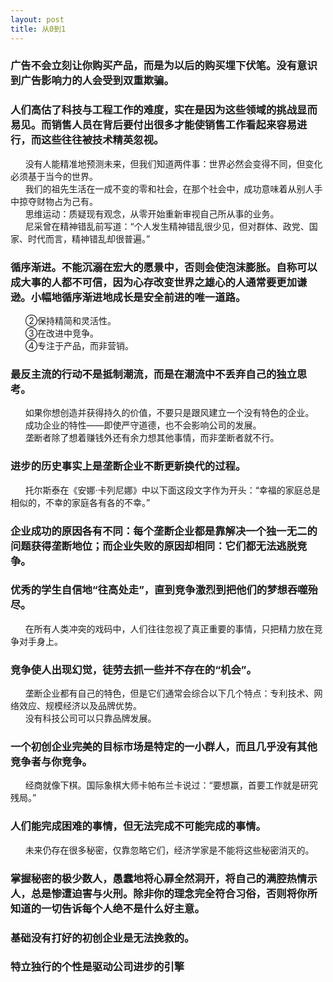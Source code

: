 ```yaml
---
layout: post
title: 从0到1
---
```

### 广告不会立刻让你购买产品，而是为以后的购买埋下伏笔。没有意识到广告影响力的人会受到双重欺骗。               
### 人们高估了科技与工程工作的难度，实在是因为这些领域的挑战显而易见。而销售人员在背后要付出很多才能使销售工作看起来容易进行，而这些往往被技术精英忽视。<!-- more -->                             
&nbsp;&nbsp;&nbsp;&nbsp;&nbsp;&nbsp;没有人能精准地预测未来，但我们知道两件事：世界必然会变得不同，但变化必须基于当今的世界。               
&nbsp;&nbsp;&nbsp;&nbsp;&nbsp;&nbsp;我们的祖先生活在一成不变的零和社会，在那个社会中，成功意味着从别人手中掠夺财物占为己有。               
&nbsp;&nbsp;&nbsp;&nbsp;&nbsp;&nbsp;思维运动：质疑现有观念，从零开始重新审视自己所从事的业务。               
&nbsp;&nbsp;&nbsp;&nbsp;&nbsp;&nbsp;尼采曾在精神错乱前写道：“个人发生精神错乱很少见，但对群体、政党、国家、时代而言，精神错乱却很普遍。”               
### 循序渐进。不能沉溺在宏大的愿景中，否则会使泡沫膨胀。自称可以成大事的人都不可信，因为心存改变世界之雄心的人通常要更加谦逊。小幅地循序渐进地成长是安全前进的唯一道路。               
&nbsp;&nbsp;&nbsp;&nbsp;&nbsp;&nbsp;②保持精简和灵活性。               
&nbsp;&nbsp;&nbsp;&nbsp;&nbsp;&nbsp;③在改进中竞争。               
&nbsp;&nbsp;&nbsp;&nbsp;&nbsp;&nbsp;④专注于产品，而非营销。               
### 最反主流的行动不是抵制潮流，而是在潮流中不丢弃自己的独立思考。               
&nbsp;&nbsp;&nbsp;&nbsp;&nbsp;&nbsp;如果你想创造并获得持久的价值，不要只是跟风建立一个没有特色的企业。               
&nbsp;&nbsp;&nbsp;&nbsp;&nbsp;&nbsp;成功企业的特性——即使严守道德，也不会影响公司的发展。               
&nbsp;&nbsp;&nbsp;&nbsp;&nbsp;&nbsp;垄断者除了想着赚钱外还有余力想其他事情，而非垄断者就不行。               
### 进步的历史事实上是垄断企业不断更新换代的过程。               
&nbsp;&nbsp;&nbsp;&nbsp;&nbsp;&nbsp;托尔斯泰在《安娜·卡列尼娜》中以下面这段文字作为开头：“幸福的家庭总是相似的，不幸的家庭各有各的不幸。”               
### 企业成功的原因各有不同：每个垄断企业都是靠解决一个独一无二的问题获得垄断地位；而企业失败的原因却相同：它们都无法逃脱竞争。                             
### 优秀的学生自信地“往高处走”，直到竞争激烈到把他们的梦想吞噬殆尽。               
&nbsp;&nbsp;&nbsp;&nbsp;&nbsp;&nbsp;在所有人类冲突的戏码中，人们往往忽视了真正重要的事情，只把精力放在竞争对手身上。               
### 竞争使人出现幻觉，徒劳去抓一些并不存在的“机会”。                              
&nbsp;&nbsp;&nbsp;&nbsp;&nbsp;&nbsp;垄断企业都有自己的特色，但是它们通常会综合以下几个特点：专利技术、网络效应、规模经济以及品牌优势。               
&nbsp;&nbsp;&nbsp;&nbsp;&nbsp;&nbsp;没有科技公司可以只靠品牌发展。               
### 一个初创企业完美的目标市场是特定的一小群人，而且几乎没有其他竞争者与你竞争。               
&nbsp;&nbsp;&nbsp;&nbsp;&nbsp;&nbsp;经商就像下棋。国际象棋大师卡帕布兰卡说过：“要想赢，首要工作就是研究残局。”                             
### 人们能完成困难的事情，但无法完成不可能完成的事情。               
&nbsp;&nbsp;&nbsp;&nbsp;&nbsp;&nbsp;未来仍存在很多秘密，仅靠忽略它们，经济学家是不能将这些秘密消灭的。               
### 掌握秘密的极少数人，愚蠢地将心扉全然洞开，将自己的满腔热情示人，总是惨遭迫害与火刑。除非你的理念完全符合习俗，否则将你所知道的一切告诉每个人绝不是什么好主意。                              
### 基础没有打好的初创企业是无法挽救的。                                       
### 特立独行的个性是驱动公司进步的引擎               
